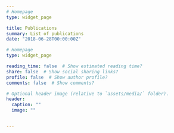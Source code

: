 ```yaml
---
# Homepage
type: widget_page

title: Publications
summary: List of publications
date: "2018-06-28T00:00:00Z"

# Homepage
type: widget_page

reading_time: false  # Show estimated reading time?
share: false  # Show social sharing links?
profile: false  # Show author profile?
comments: false  # Show comments?

# Optional header image (relative to `assets/media/` folder).
header:
  caption: ""
  image: ""
  

---
```


